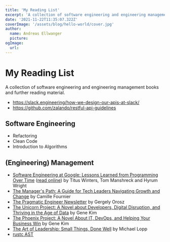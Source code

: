 ```yaml
---
title: 'My Reading List'
excerpt: 'A collection of software engineering and engineering management books and further reading material.'
date: '2021-11-22T11:35:07.322Z'
coverImage: '/assets/blog/hello-world/cover.jpg'
author:
  name: Andreas Ellwanger
  picture:
ogImage:
  url:
---
```


# My Reading List

A collection of software engineering and engineering management books and further reading material.

- https://slack.engineering/how-we-design-our-apis-at-slack/
- https://github.com/zalando/restful-api-guidelines

## Software Engineering

- Refactoring
- Clean Code
- Introduction to Algorithms

## (Engineering) Management

- [Software Engineering at Google: Lessons Learned from Programming Over Time](https://www.goodreads.com/book/show/48816586-software-engineering-at-google) ([read online](https://abseil.io/resources/swe_at_google.2.pdf)) by Titus Winters, Tom Manshreck and Hyrum Wright
- [The Manager's Path: A Guide for Tech Leaders Navigating Growth and Change](https://www.goodreads.com/book/show/33369254-the-manager-s-path) by Camille Fournier
- [The Pragmatic Engineer Newsletter](https://newsletter.pragmaticengineer.com/about) by Gergely Orosz
- [The Unicorn Project: A Novel about Developers, Digital Disruption, and Thriving in the Age of Data](https://www.goodreads.com/book/show/17255186-the-phoenix-project) by Gene Kim
- [The Phoenix Project: A Novel About IT, DevOps, and Helping Your Business Win](https://www.goodreads.com/book/show/44333183-the-unicorn-project) by Gene Kim
- [The Art of Leadership: Small Things, Done Well](https://www.goodreads.com/book/show/50083106-the-art-of-leadership) by Michael Lopp
- [rustc AST](https://doc.rust-lang.org/beta/nightly-rustc/rustc_ast/ast/index.html)

